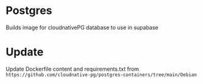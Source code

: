# Postgres 
Builds image for cloudnativePG database to use in supabase

# Update
Update Dockerfile content and requirements.txt from `https://github.com/cloudnative-pg/postgres-containers/tree/main/Debian`